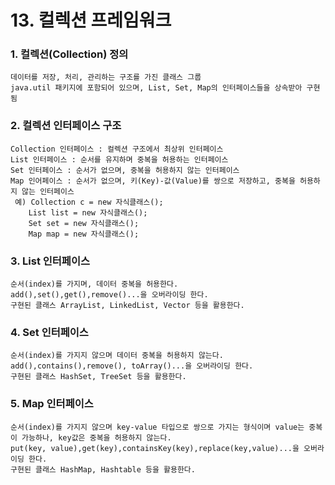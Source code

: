 # 13. 컬렉션 프레임워크

### 1. 컬렉션(Collection) 정의
	데이터를 저장, 처리, 관리하는 구조를 가진 클래스 그룹
	java.util 패키지에 포함되어 있으며, List, Set, Map의 인터페이스들을 상속받아 구현됨
	
### 2. 컬렉션 인터페이스 구조
	Collection 인터페이스 : 컬렉션 구조에서 최상위 인터페이스
	List 인터페이스 : 순서를 유지하며 중복을 허용하는 인터페이스
	Set 인터페이스 : 순서가 없으며, 중복을 허용하지 않는 인터페이스
	Map 인어페이스 : 순서가 없으며, 키(Key)-값(Value)를 쌍으로 저장하고, 중복을 허용하지 않는 인터페이스
	 예) Collection c = new 자식클래스();
	 	List list = new 자식클래스();
	 	Set set = new 자식클래스();
	 	Map map = new 자식클래스();
	 	
### 3. List 인터페이스
	순서(index)를 가지며, 데이터 중복을 허용한다.
	add(),set(),get(),remove()...을 오버라이딩 한다.
	구현된 클래스 ArrayList, LinkedList, Vector 등을 활용한다.

### 4. Set 인터페이스
	순서(index)를 가지지 않으며 데이터 중복을 허용하지 않는다.
	add(),contains(),remove(), toArray()...을 오버라이딩 한다.
	구현된 클래스 HashSet, TreeSet 등을 활용한다.
	
### 5. Map 인터페이스
	순서(index)를 가지지 않으며 key-value 타입으로 쌍으로 가지는 형식이며 value는 중복이 가능하나, key값은 중복을 허용하지 않는다.
	put(key, value),get(key),containsKey(key),replace(key,value)...을 오버라이딩 한다.
	구현된 클래스 HashMap, Hashtable 등을 활용한다.
	